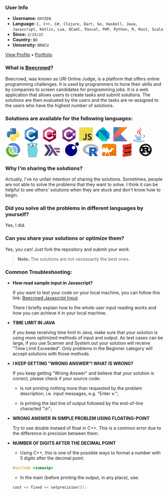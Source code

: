 ### User Info

- **Username:** `OXYZEN`
- **Language:** `C, C++, C#, Clojure, Dart, Go, Haskell, Java, Javascript, Kotlin, Lua, OCaml, Pascal, PHP, Python, R, Rust, Scala`
- **Since:** `2/15/22`
- **Country:** `BD`
- **University:** `BRACU`

[View Profile](https://www.beecrowd.com.br/judge/en/profile/624902) &bull; [Portfolio](https://www.oxyzen.me)

### What is [Beecrowd](https://www.beecrowd.com.br/judge/en)?

Beecrowd, was known as URI Online Judge, is a platform that offers online programming challenges. It is used by programmers to hone their skills and by companies to screen candidates for programming jobs. It is a web application that allows users to create tasks and submit solutions. The solutions are then evaluated by the users and the tasks are re-assigned to the users who have the highest number of solutions.

### Solutions are available for the following languages:

[<img align="center" alt="python" height="50" width="50" src="https://raw.githubusercontent.com/devicons/devicon/master/icons/python/python-original.svg">](https://github.com/Tarikul-Islam-Anik/beecrowd-solutions/tree/master/Python)
&nbsp;[<img align="center" alt="c-language" height="50" width="50" src="https://raw.githubusercontent.com/devicons/devicon/master/icons/c/c-original.svg">](https://github.com/Tarikul-Islam-Anik/beecrowd-solutions/tree/master/C)
&nbsp;[<img align="center" alt="cplusplus" height="50" width="50" src="https://raw.githubusercontent.com/devicons/devicon/master/icons/cplusplus/cplusplus-original.svg">](https://github.com/Tarikul-Islam-Anik/beecrowd-solutions/tree/master/C%2B%2B)
&nbsp; [<img align="center" alt="c#" height="50" width="50" src="https://raw.githubusercontent.com/devicons/devicon/master/icons/csharp/csharp-original.svg">](https://github.com/Tarikul-Islam-Anik/beecrowd-solutions/tree/master/C#)
&nbsp;[<img align="center" alt="javascript" height="45" width="45" src="https://raw.githubusercontent.com/devicons/devicon/master/icons/javascript/javascript-original.svg">](https://github.com/Tarikul-Islam-Anik/beecrowd-solutions/tree/master/JavaScript)
&nbsp;[<img align="center" alt="dart" height="45" width="45" src="https://raw.githubusercontent.com/devicons/devicon/master/icons/dart/dart-original.svg">](https://github.com/Tarikul-Islam-Anik/beecrowd-solutions/tree/master/Dart)
&nbsp; [<img align="center" alt="kotlin" height="45" width="45" src="https://raw.githubusercontent.com/devicons/devicon/master/icons/kotlin/kotlin-original.svg">](https://github.com/Tarikul-Islam-Anik/beecrowd-solutions/tree/master/kotlin)
&nbsp; [<img align="center" alt="java" height="50" width="50" src="https://raw.githubusercontent.com/devicons/devicon/master/icons/java/java-original.svg">](https://github.com/Tarikul-Islam-Anik/beecrowd-solutions/tree/master/java)
&nbsp; [<img align="center" alt="clojure" height="50" width="50" src="https://raw.githubusercontent.com/devicons/devicon/master/icons/clojure/clojure-original.svg">](https://github.com/Tarikul-Islam-Anik/beecrowd-solutions/tree/master/clojure)
&nbsp; [<img align="center" alt="go-lang" height="50" width="50" src="https://raw.githubusercontent.com/devicons/devicon/master/icons/go/go-original.svg">](https://github.com/Tarikul-Islam-Anik/beecrowd-solutions/tree/master/go)
&nbsp; [<img align="center" alt="haskell" height="50" width="50" src="https://raw.githubusercontent.com/devicons/devicon/master/icons/haskell/haskell-original.svg">](https://github.com/Tarikul-Islam-Anik/beecrowd-solutions/tree/master/haskell)
&nbsp; [<img align="center" alt="lua" height="50" width="50" src="https://raw.githubusercontent.com/devicons/devicon/master/icons/lua/lua-original.svg">](https://github.com/Tarikul-Islam-Anik/beecrowd-solutions/tree/master/lua)
&nbsp; [<img align="center" alt="r" height="50" width="50" src="https://raw.githubusercontent.com/devicons/devicon/master/icons/r/r-original.svg">](https://github.com/Tarikul-Islam-Anik/beecrowd-solutions/tree/master/r)
&nbsp; [<img align="center" alt="OCaml" height="45" width="45" src="https://raw.githubusercontent.com/devicons/devicon/master/icons/ocaml/ocaml-original.svg">](https://github.com/Tarikul-Islam-Anik/beecrowd-solutions/tree/master/OCaml)
&nbsp; [<img align="center" alt="scala" height="45" width="45" src="https://raw.githubusercontent.com/devicons/devicon/master/icons/scala/scala-original.svg">](https://github.com/Tarikul-Islam-Anik/beecrowd-solutions/tree/master/OCaml)
&nbsp; [<img align="center" alt="rust" height="50" width="50" src="https://raw.githubusercontent.com/devicons/devicon/master/icons/rust/rust-plain.svg">](https://github.com/Tarikul-Islam-Anik/beecrowd-solutions/tree/master/rust)

### Why I'm sharing the solutions?

Actually, I've no unfair intention of sharing the solutions. Sometimes, people are not able to solve the problems that they want to solve. I think it can be helpful to see others' solutions when they are stuck and don't know how to begin.

### Did you solve all the problems in different languages by yourself?

Yes, I did.

### Can you share your solutions or optimize them?

Yes, you can! Just fork the repository and submit your work.

> **Note:** The solutions are not necessarily the best ones.

### Common Troubleshooting:

- **How read sample input in Javascript?**

  If you want to test your code on your local machine, you can follow this link: [Beecrowd Javascript Input](https://github.com/Tarikul-Islam-Anik/beecrowd-solutions/blob/master/JavaScript/!README.md).

  There I briefly explain how to the whole user input reading works and how you can
  achieve it in your local machine.

- **TIME LIMIT IN JAVA**

  If you keep receiving time limit in Java, make sure that your solution is using more optimized methods of input and output. As test cases can be large, if you use Scanner and System.out your solution will receive "Time Limit Exceeded". Only problems in the Beginner category will accept solutions with those methods.

- **I KEEP GETTING "WRONG ANSWER"! WHAT IS WRONG?**

  If you keep getting "Wrong Answer" and believe that your solution is correct, please check if your source code:

  - Is not printing nothing more than requested by the problem description, i.e. input messages, e.g. "Enter x:";

  - Is printing the last line of output followed by the end-of-line characted "\n";

- **WRONG ANSWER IN SIMPLE PROBLEM USING FLOATING-POINT**

  Try to use double instaed of float in C++. This is a common error due to the difference in precision between them.

- **NUMBER OF DIGITS AFTER THE DECIMAL POINT**
  - Using C++, this is one of the possible ways to format a number with 5 digits after the decimal point:
  ```C++
  #include <iomanip>
  ```
  - In the main (before printing the output, in any place), use:
  ```C++
  cout << fixed << setprecision(5);
  ```
